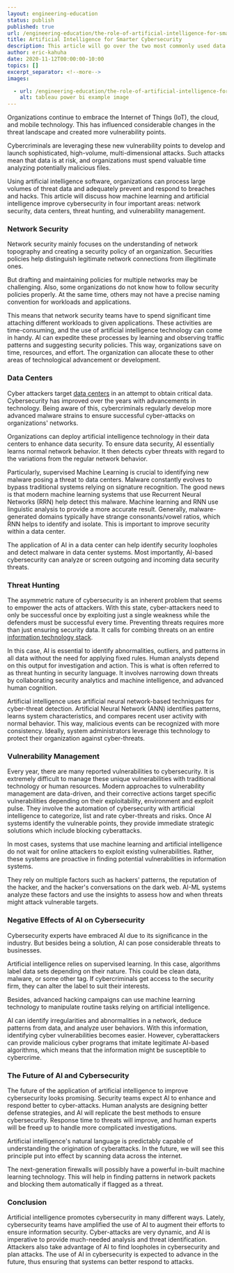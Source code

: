 ```yaml
---
layout: engineering-education
status: publish
published: true
url: /engineering-education/the-role-of-artificial-intelligence-for-smarter-cybersecurity/
title: Artificial Intelligence for Smarter Cybersecurity
description: This article will go over the two most commonly used data visualizations tools, Tableau and Power BI.
author: eric-kahuha
date: 2020-11-12T00:00:00-10:00
topics: []
excerpt_separator: <!--more-->
images:

  - url: /engineering-education/the-role-of-artificial-intelligence-for-smarter-cybersecurity/hero.jpg
    alt: tableau power bi example image
---
```

Organizations continue to embrace the Internet of Things (IoT), the cloud, and mobile technology. This has influenced considerable changes in the threat landscape and created more vulnerability points.
<!--more-->
Cybercriminals are leveraging these new vulnerability points to develop and launch sophisticated, high-volume, multi-dimensional attacks. Such attacks mean that data is at risk, and organizations must spend valuable time analyzing potentially malicious files.

Using artificial intelligence software, organizations can process large volumes of threat data and adequately prevent and respond to breaches and hacks. This article will discuss how machine learning and artificial intelligence improve cybersecurity in four important areas: network security, data centers, threat hunting, and vulnerability management.

### Network Security

Network security mainly focuses on the understanding of network topography and creating a security policy of an organization. Securities policies help distinguish legitimate network connections from illegitimate ones.

But drafting and maintaining policies for multiple networks may be challenging. Also, some organizations do not know how to follow security policies properly. At the same time, others may not have a precise naming convention for workloads and applications.

This means that network security teams have to spend significant time attaching different workloads to given applications. These activities are time-consuming, and the use of artificial intelligence technology can come in handy. AI can expedite these processes by learning and observing traffic patterns and suggesting security policies. This way, organizations save on time, resources, and effort. The organization can allocate these to other areas of technological advancement or development.

### Data Centers

Cyber attackers target [data centers](https://www.cisco.com/c/en/us/solutions/data-center-virtualization/what-is-a-data-center.html) in an attempt to obtain critical data. Cybersecurity has improved over the years with advancements in technology. Being aware of this, cybercriminals regularly develop more advanced malware strains to ensure successful cyber-attacks on organizations&#39; networks.

Organizations can deploy artificial intelligence technology in their data centers to enhance data security. To ensure data security, AI essentially learns normal network behavior. It then detects cyber threats with regard to the variations from the regular network behavior.

Particularly, supervised Machine Learning is crucial to identifying new malware posing a threat to data centers. Malware constantly evolves to bypass traditional systems relying on signature recognition. The good news is that modern machine learning systems that use Recurrent Neural Networks (RRN) help detect this malware. Machine learning and RNN use linguistic analysis to provide a more accurate result. Generally, malware-generated domains typically have strange consonants/vowel ratios, which RNN helps to identify and isolate. This is important to improve security within a data center.

The application of AI in a data center can help identify security loopholes and detect malware in data center systems. Most importantly, AI-based cybersecurity can analyze or screen outgoing and incoming data security threats.

### Threat Hunting

The asymmetric nature of cybersecurity is an inherent problem that seems to empower the acts of attackers. With this state, cyber-attackers need to only be successful once by exploiting just a single weakness while the defenders must be successful every time. Preventing threats requires more than just ensuring security data. It calls for combing threats on an entire [information technology stack](https://www.pcmag.com/encyclopedia/term/technology-stack).

In this case, AI is essential to identify abnormalities, outliers, and patterns in all data without the need for applying fixed rules. Human analysts depend on this output for investigation and action. This is what is often referred to as threat hunting in security language. It involves narrowing down threats by collaborating security analytics and machine intelligence, and advanced human cognition.

Artificial intelligence uses artificial neural network-based techniques for cyber-threat detection. Artificial Neural Network (ANN) identifies patterns, learns system characteristics, and compares recent user activity with normal behavior. This way, malicious events can be recognized with more consistency. Ideally, system administrators leverage this technology to protect their organization against cyber-threats.  

### Vulnerability Management

Every year, there are many reported vulnerabilities to cybersecurity. It is extremely difficult to manage these unique vulnerabilities with traditional technology or human resources. Modern approaches to vulnerability management are data-driven, and their corrective actions target specific vulnerabilities depending on their exploitability, environment and exploit pulse. They involve the automation of cybersecurity with artificial intelligence to categorize, list and rate cyber-threats and risks. Once AI systems identify the vulnerable points, they provide immediate strategic solutions which include blocking cyberattacks.  

In most cases, systems that use machine learning and artificial intelligence do not wait for online attackers to exploit existing vulnerabilities. Rather, these systems are proactive in finding potential vulnerabilities in information systems.

They rely on multiple factors such as hackers&#39; patterns, the reputation of the hacker, and the hacker&#39;s conversations on the dark web. AI-ML systems analyze these factors and use the insights to assess how and when threats might attack vulnerable targets.

### Negative Effects of AI on Cybersecurity

Cybersecurity experts have embraced AI due to its significance in the industry. But besides being a solution, AI can pose considerable threats to businesses.

Artificial intelligence relies on supervised learning. In this case, algorithms label data sets depending on their nature. This could be clean data, malware, or some other tag. If cybercriminals get access to the security firm, they can alter the label to suit their interests.

Besides, advanced hacking campaigns can use machine learning technology to manipulate routine tasks relying on artificial intelligence.

AI can identify irregularities and abnormalities in a network, deduce patterns from data, and analyze user behaviors. With this information, identifying cyber vulnerabilities becomes easier. However, cyberattackers can provide malicious cyber programs that imitate legitimate AI-based algorithms, which means that the information might be susceptible to cybercrime.

### The Future of AI and Cybersecurity

The future of the application of artificial intelligence to improve cybersecurity looks promising. Security teams expect AI to enhance and respond better to cyber-attacks. Human analysts are designing better defense strategies, and AI will replicate the best methods to ensure cybersecurity. Response time to threats will improve, and human experts will be freed up to handle more complicated investigations.

Artificial intelligence&#39;s natural language is predictably capable of understanding the origination of cyberattacks. In the future, we will see this principle put into effect by scanning data across the internet.

The next-generation firewalls will possibly have a powerful in-built machine learning technology. This will help in finding patterns in network packets and blocking them automatically if flagged as a threat.

### Conclusion

Artificial intelligence promotes cybersecurity in many different ways. Lately, cybersecurity teams have amplified the use of AI to augment their efforts to ensure information security. Cyber-attacks are very dynamic, and AI is imperative to provide much-needed analysis and threat identification. Attackers also take advantage of AI to find loopholes in cybersecurity and plan attacks. The use of AI in cybersecurity is expected to advance in the future, thus ensuring that systems can better respond to attacks.
